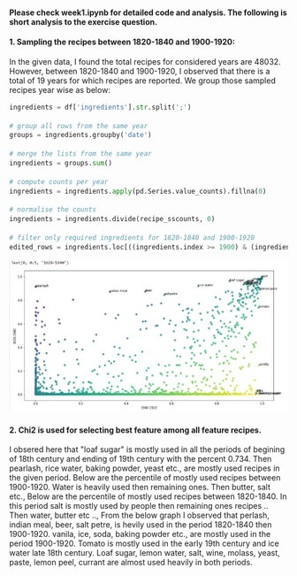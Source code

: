 
#### Please check week1.ipynb for detailed code and analysis. The following is short analysis to the exercise question.

#### 1. Sampling the recipes between 1820-1840 and 1900-1920:

In the given data, I found the total recipes for considered years are 48032. 
However, between 1820-1840 and 1900-1920, I observed that there is a total of 19 years for which recipes are reported. 
We group those sampled recipes year wise as below:


```py
ingredients = df['ingredients'].str.split(';')

# group all rows from the same year
groups = ingredients.groupby('date')

# merge the lists from the same year
ingredients = groups.sum()

# compute counts per year
ingredients = ingredients.apply(pd.Series.value_counts).fillna(0)

# normalise the counts
ingredients = ingredients.divide(recipe_sscounts, 0)

# filter only required ingredients for 1820-1840 and 1900-1920
edited_rows = ingredients.loc[((ingredients.index >= 1900) & (ingredients.index <= 1920)) | ((ingredients.index >= 1820) & (ingredients.index <= 1840))]
```

![Receipes b/w 1820-1840 and 1900-1920](./misc/Recipes_between_1820-40_and_1900-20.jpg)



#### 2. Chi2 is used for selecting best feature among all feature recipes. 
I obsered here that "loaf sugar" is mostly used in all the periods of begining of 18th century and ending of 19th century with the percent 0.734. Then pearlash, rice water, baking powder, yeast etc., are mostly used recipes in the given period.
Below are the percentile of mostly used recipes between 1900-1920. Water is heavily used then remaining ones. Then butter, salt etc.,
Below are the percentile of mostly used recipes between 1820-1840. In this period salt is mostly used by people then remaining ones recipes .. Then water, butter etc ..,
From the below graph I observed that perlash, indian meal, beer, salt petre, is hevily used in the period 1820-1840 then 1900-1920. 
vanila, ice, soda, baking powder etc., are mostly used in the period 1900-1920. Tomato is mostly used in the early 19th century and ice water late 18th century. Loaf sugar, lemon water, salt, wine, molass, yeast, paste, lemon peel, currant are almost used heavily in both periods.